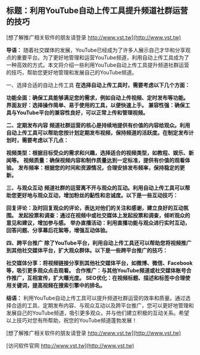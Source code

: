 ## **标题：利用YouTube自动上传工具提升频道社群运营的技巧**

[想了解推广相关软件的朋友请登录 http://www.vst.tw](http://www.vst.tw)

**导语：**
随着社交媒体的发展，YouTube已经成为了许多人展示自己才华和分享观点的重要平台。为了更好地管理和运营YouTube频道，利用自动上传工具成为了一种高效的方式。本文将介绍一些利用YouTube自动上传工具提升频道社群运营的技巧，帮助您更好地管理和发展自己的YouTube频道。

一、选择合适的自动上传工具
**在选择自动上传工具时，需要考虑以下几个方面：**

**功能全面：确保工具能够满足您的需求，例如自动上传视频、定时发布等功能。**
**界面友好：选择操作简单、易于使用的工具，以便快速上手。**
**兼容性强：确保工具与YouTube平台的兼容性良好，可以正常上传和管理视频。**

**二、定期发布内容**
**频道社群运营的核心是持续地提供有价值的内容给观众。利用自动上传工具可以帮助您按计划定期发布视频，保持频道的活跃度。在制定发布计划时，需要考虑以下几点：**

**视频类型：根据目标受众的需求和兴趣，选择适合的视频类型，如教程、娱乐、新闻等。**
**视频质量：确保视频内容和制作质量达到一定标准，提供有价值的观看体验。**
**发布频率：根据您的时间和资源情况，合理安排发布频率，保持稳定的更新。**

**三、与观众互动**
**频道社群的运营离不开与观众的互动。利用自动上传工具可以帮助您更好地与观众互动，增加粉丝的黏性和忠诚度。以下是一些互动技巧：**

**回复评论：及时回复观众的评论，表达对他们的关注和感谢，建立良好的互动氛围。**
**发起投票和调查：通过在视频中或社交媒体上发起投票和调查，倾听观众的意见和建议，增加参与感。**
**举办直播活动：利用直播功能与观众进行实时互动，回答问题、分享幕后花絮等，增强互动体验。**

**四、跨平台推广**
**除了YouTube平台，利用自动上传工具还可以帮助您将视频推广到其他社交媒体平台，扩大观众群体。以下是一些跨平台推广的技巧：**

**社交媒体分享：将视频链接分享到其他社交媒体平台，如微博、微信、Facebook等，吸引更多观众点击观看。**
**合作推广：与其他YouTube频道或社交媒体账号合作推广，互相宣传，扩大曝光度。**
**SEO优化：在视频标题、描述和标签中合理使用关键词，提高视频在搜索引擎中的排名。**

**结语：**
利用YouTube自动上传工具可以提升频道社群运营的效率和质量。通过选择合适的工具、定期发布内容、与观众互动以及跨平台推广，您可以更好地管理和发展自己的YouTube频道，吸引更多观众，并与他们建立积极的互动关系。希望以上技巧对您有所帮助，祝您的YouTube频道蓬勃发展！

[想了解推广相关软件的朋友请登录 http://www.vst.tw](http://www.vst.tw)


[访问软件官网 http://www.vst.tw](http://www.vst.tw)
